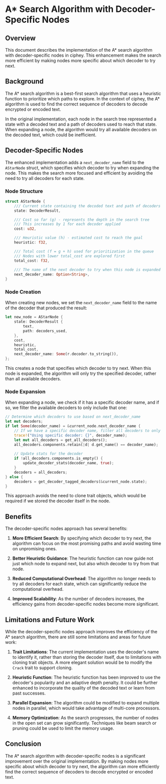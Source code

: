 # A* Search Algorithm with Decoder-Specific Nodes

## Overview

This document describes the implementation of the A* search algorithm with decoder-specific nodes in ciphey. This enhancement makes the search more efficient by making nodes more specific about which decoder to try next.

## Background

The A* search algorithm is a best-first search algorithm that uses a heuristic function to prioritize which paths to explore. In the context of ciphey, the A* algorithm is used to find the correct sequence of decoders to decode encrypted or encoded text.

In the original implementation, each node in the search tree represented a state with a decoded text and a path of decoders used to reach that state. When expanding a node, the algorithm would try all available decoders on the decoded text, which could be inefficient.

## Decoder-Specific Nodes

The enhanced implementation adds a `next_decoder_name` field to the `AStarNode` struct, which specifies which decoder to try when expanding the node. This makes the search more focused and efficient by avoiding the need to try all decoders for each state.

### Node Structure

```rust
struct AStarNode {
    /// Current state containing the decoded text and path of decoders used
    state: DecoderResult,

    /// Cost so far (g) - represents the depth in the search tree
    /// This increases by 1 for each decoder applied
    cost: u32,

    /// Heuristic value (h) - estimated cost to reach the goal
    heuristic: f32,

    /// Total cost (f = g + h) used for prioritization in the queue
    /// Nodes with lower total_cost are explored first
    total_cost: f32,
    
    /// The name of the next decoder to try when this node is expanded
    next_decoder_name: Option<String>,
}
```

### Node Creation

When creating new nodes, we set the `next_decoder_name` field to the name of the decoder that produced the result:

```rust
let new_node = AStarNode {
    state: DecoderResult {
        text,
        path: decoders_used,
    },
    cost,
    heuristic,
    total_cost,
    next_decoder_name: Some(r.decoder.to_string()),
};
```

This creates a node that specifies which decoder to try next. When this node is expanded, the algorithm will only try the specified decoder, rather than all available decoders.

### Node Expansion

When expanding a node, we check if it has a specific decoder name, and if so, we filter the available decoders to only include that one:

```rust
// Determine which decoders to use based on next_decoder_name
let mut decoders;
if let Some(decoder_name) = &current_node.next_decoder_name {
    // If we have a specific decoder name, filter all decoders to only include that one
    trace!("Using specific decoder: {}", decoder_name);
    let mut all_decoders = get_all_decoders();
    all_decoders.components.retain(|d| d.get_name() == decoder_name);
    
    // Update stats for the decoder
    if !all_decoders.components.is_empty() {
        update_decoder_stats(decoder_name, true);
    }
    decoders = all_decoders;
} else {
    decoders = get_decoder_tagged_decoders(&current_node.state);
}
```

This approach avoids the need to clone trait objects, which would be required if we stored the decoder itself in the node.

## Benefits

The decoder-specific nodes approach has several benefits:

1. **More Efficient Search**: By specifying which decoder to try next, the algorithm can focus on the most promising paths and avoid wasting time on unpromising ones.

2. **Better Heuristic Guidance**: The heuristic function can now guide not just which node to expand next, but also which decoder to try from that node.

3. **Reduced Computational Overhead**: The algorithm no longer needs to try all decoders for each state, which can significantly reduce the computational overhead.

4. **Improved Scalability**: As the number of decoders increases, the efficiency gains from decoder-specific nodes become more significant.

## Limitations and Future Work

While the decoder-specific nodes approach improves the efficiency of the A* search algorithm, there are still some limitations and areas for future work:

1. **Trait Limitations**: The current implementation uses the decoder's name to identify it, rather than storing the decoder itself, due to limitations with cloning trait objects. A more elegant solution would be to modify the `Crack` trait to support cloning.

2. **Heuristic Function**: The heuristic function has been improved to use the decoder's popularity and an adaptive depth penalty. It could be further enhanced to incorporate the quality of the decoded text or learn from past successes.

3. **Parallel Expansion**: The algorithm could be modified to expand multiple nodes in parallel, which would take advantage of multi-core processors.

4. **Memory Optimization**: As the search progresses, the number of nodes in the open set can grow significantly. Techniques like beam search or pruning could be used to limit the memory usage.

## Conclusion

The A* search algorithm with decoder-specific nodes is a significant improvement over the original implementation. By making nodes more specific about which decoder to try next, the algorithm can more efficiently find the correct sequence of decoders to decode encrypted or encoded text.